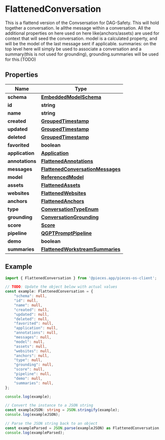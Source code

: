 
# FlattenedConversation

This is a flattend version of the Convsersation for DAG-Safety.  This will hold together a conversation. Ie allthe message within a conversation.  All the additional properties on here used on here like(anchors/assets) are used for context that will seed the conversation.  model is a calculated property, and will be the model of the last message sent if applicable.  summaries: on the top level here will simply be used to associate a conversation and a summary(this is not used for grounding), grounding.summaries will be used for this.(TODO)

## Properties

Name | Type
------------ | -------------
**schema** | [**EmbeddedModelSchema**](EmbeddedModelSchema)
**id** | **string**
**name** | **string**
**created** | [**GroupedTimestamp**](GroupedTimestamp)
**updated** | [**GroupedTimestamp**](GroupedTimestamp)
**deleted** | [**GroupedTimestamp**](GroupedTimestamp)
**favorited** | **boolean**
**application** | [**Application**](Application)
**annotations** | [**FlattenedAnnotations**](FlattenedAnnotations)
**messages** | [**FlattenedConversationMessages**](FlattenedConversationMessages)
**model** | [**ReferencedModel**](ReferencedModel)
**assets** | [**FlattenedAssets**](FlattenedAssets)
**websites** | [**FlattenedWebsites**](FlattenedWebsites)
**anchors** | [**FlattenedAnchors**](FlattenedAnchors)
**type** | [**ConversationTypeEnum**](ConversationTypeEnum)
**grounding** | [**ConversationGrounding**](ConversationGrounding)
**score** | [**Score**](Score)
**pipeline** | [**QGPTPromptPipeline**](QGPTPromptPipeline)
**demo** | **boolean**
**summaries** | [**FlattenedWorkstreamSummaries**](FlattenedWorkstreamSummaries)

## Example

```typescript
import { FlattenedConversation } from '@pieces.app/pieces-os-client';

// TODO: Update the object below with actual values
const example: FlattenedConversation = {
    "schema": null,
    "id": null,
    "name": null,
    "created": null,
    "updated": null,
    "deleted": null,
    "favorited": null,
    "application": null,
    "annotations": null,
    "messages": null,
    "model": null,
    "assets": null,
    "websites": null,
    "anchors": null,
    "type": null,
    "grounding": null,
    "score": null,
    "pipeline": null,
    "demo": null,
    "summaries": null,
};

console.log(example);

// Convert the instance to a JSON string
const exampleJSON: string = JSON.stringify(example);
console.log(exampleJSON);

// Parse the JSON string back to an object
const exampleParsed = JSON.parse(exampleJSON) as FlattenedConversation;
console.log(exampleParsed);
```


